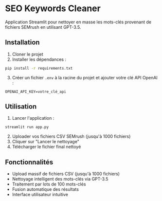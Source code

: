 # SEO Keywords Cleaner

Application Streamlit pour nettoyer en masse les mots-clés provenant de fichiers SEMrush en utilisant GPT-3.5.

## Installation

1. Cloner le projet
2. Installer les dépendances :
```bash
pip install -r requirements.txt
```

3. Créer un fichier `.env` à la racine du projet et ajouter votre clé API OpenAI :
```
OPENAI_API_KEY=votre_clé_api
```

## Utilisation

1. Lancer l'application :
```bash
streamlit run app.py
```

2. Uploader vos fichiers CSV SEMrush (jusqu'à 1000 fichiers)
3. Cliquer sur "Lancer le nettoyage"
4. Télécharger le fichier final nettoyé

## Fonctionnalités

- Upload massif de fichiers CSV (jusqu'à 1000 fichiers)
- Nettoyage intelligent des mots-clés via GPT-3.5
- Traitement par lots de 100 mots-clés
- Fusion automatique des résultats
- Interface utilisateur intuitive
